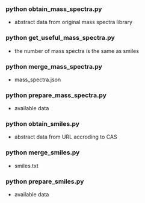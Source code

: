 
### python obtain_mass_spectra.py
  - abstract data from original mass spectra library 

### python get_useful_mass_spectra.py
  - the number of  mass spectra is the same as smiles

### python merge_mass_spectra.py
  - mass_spectra.json

### python prepare_mass_spectra.py
  - available data 


### python obtain_smiles.py
  - abstract data from URL accroding to CAS

### python merge_smiles.py
  - smiles.txt

### python prepare_smiles.py
  - available data 


  
